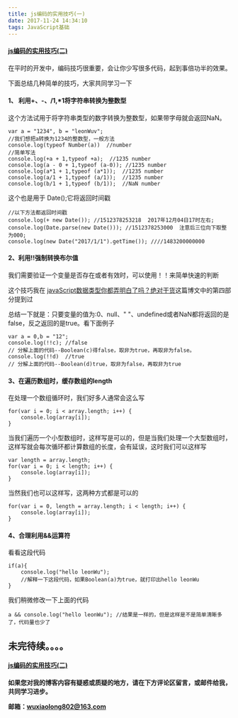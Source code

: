 ```yaml
---
title: js编码的实用技巧(一)
date: 2017-11-24 14:34:10
tags: JavaScript基础
---
```

#### [js编码的实用技巧(二)](http://xiaolongwu.cn/2017/11/24/js%E7%BC%96%E7%A0%81%E7%9A%84%E5%AE%9E%E7%94%A8%E6%8A%80%E5%B7%A72/#more)

在平时的开发中，编码技巧很重要，会让你少写很多代码，起到事倍功半的效果。

下面总结几种简单的技巧，大家共同学习一下

#### 1、 利用+、-、/1,*1将字符串转换为整数型
这个方法试用于将字符串类型的数字转换为整数型，如果带字母就会返回NaN。

```
var a = "1234", b = "leonWuv";
//我们想把a转换为1234的整数型，一般方法
console.log(typeof Number(a))  //number
//简单写法
console.log(+a + 1,typeof +a);  //1235 number
console.log(a - 0 + 1,typeof (a-0)); //1235 number
console.log(a*1 + 1,typeof (a*1));  //1235 number
console.log(a/1 + 1,typeof (a/1));  //1235 number
console.log(b/1 + 1,typeof (b/1));  //NaN number
```
这个也是用于 Date();它将返回时间戳

```
//以下方法都返回时间戳
console.log(+ new Date()); //1512378253218  2017年12月04日17时左右;
console.log(Date.parse(new Date())); //1512378253000  注意后三位向下取整为000;
console.log(new Date("2017/1/1").getTime()); ////1483200000000
```

#### 2、利用!!强制转换布尔值
我们需要验证一个变量是否存在或者有效时，可以使用！！来简单快速的判断

这个技巧我在 [javaScript数据类型你都弄明白了吗？绝对干货](http://blog.csdn.net/wxl1555/article/details/78595729)这篇博文中的第四部分提到过

总结一下就是：只要变量的值为:0、null、" "、undefined或者NaN都将返回的是false，反之返回的是true。看下面例子


```
var a = 0,b = "12";
console.log(!!c); //false
// 分解上面的代码--Boolean(c)得false，取非为true，再取非为false。
console.log(!!d)  //true
// 分解上面的代码--Boolean(d)true，取非为false，再取非为true
```
#### 3、在遍历数组时，缓存数组的length

在处理一个数组循环时，我们好多人通常会这么写
```
for(var i = 0; i < array.length; i++) {
    console.log(array[i]);
}
```
当我们遍历一个小型数组时，这样写是可以的，但是当我们处理一个大型数组时，这样写就会每次循环都计算数组的长度，会有延误，这时我们可以这样写

```
var length = array.length;
for(var i = 0; i < length; i++) {
    console.log(array[i]);
}
```
当然我们也可以这样写，这两种方式都是可以的
```
for(var i = 0, length = array.length; i < length; i++) {
    console.log(array[i]);
}
```

#### 4、合理利用&&运算符
看看这段代码

```
if(a){
	console.log("hello leonWu");
	//解释一下这段代码，如果Boolean(a)为true，就打印出hello leonWu
}
```
我们稍微修改一下上面的代码

```
a && console.log("hello leonWu"); //结果是一样的，但是这样是不是简单清晰多了，代码量也少了
```


##  未完待续。。。。

#### [js编码的实用技巧(二)](http://xiaolongwu.cn/2017/11/24/js%E7%BC%96%E7%A0%81%E7%9A%84%E5%AE%9E%E7%94%A8%E6%8A%80%E5%B7%A72/#more)

**如果您对我的博客内容有疑惑或质疑的地方，请在下方评论区留言，或邮件给我，共同学习进步。**

**邮箱：wuxiaolong802@163.com**